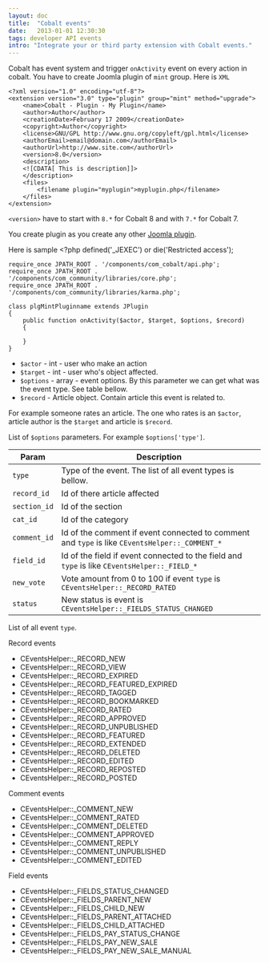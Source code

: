 ```yaml
---
layout: doc
title:  "Cobalt events"
date:   2013-01-01 12:30:30
tags: developer API events
intro: "Integrate your or third party extension with Cobalt events."
---
```


Cobalt has event system and trigger `onActivity` event on every action in cobalt. You have to create Joomla plugin of `mint` group. Here is `XML`

	<?xml version="1.0" encoding="utf-8"?>
	<extension version="3.0" type="plugin" group="mint" method="upgrade">
		<name>Cobalt - Plugin - My Plugin</name>
		<author>Author</author>
		<creationDate>February 17 2009</creationDate>
		<copyright>Author</copyright>
		<license>GNU/GPL http://www.gnu.org/copyleft/gpl.html</license>
		<authorEmail>email@domain.com</authorEmail>
		<authorUrl>http://www.site.com</authorUrl>
		<version>8.0</version>
		<description>
		<![CDATA[ This is description]]>
		</description>
		<files>
			<filename plugin="myplugin">myplugin.php</filename>
		</files>
	</extension>

`<version>` have to start with `8.*` for Cobalt 8 and with `7.*` for Cobalt 7.

You create plugin as you create any other [Joomla plugin](http://docs.joomla.org/Creating_a_Plugin_for_Joomla/2.5).

Here is sample 
	<?php
	defined('_JEXEC') or die('Restricted access');
	
	require_once JPATH_ROOT . '/components/com_cobalt/api.php';
	require_once JPATH_ROOT . '/components/com_community/libraries/core.php';
	require_once JPATH_ROOT . '/components/com_community/libraries/karma.php';
	
	class plgMintPluginname extends JPlugin
	{
		public function onActivity($actor, $target, $options, $record)
		{
		
		}
	}


- `$actor` - int - user who make an action
- `$target` - int - user who's object affected. 
- `$options` - array - event options. By this parameter we can get what was the event type. See table bellow.
- `$record` - Article object. Contain article this event is related to.

For example someone rates an article. The one who rates is an `$actor`, article author is the `$target` and article is `$record`.

List of `$options` parameters. For example `$options['type']`.

Param | Description
---------|---------------
`type` | Type of the event. The list of all event types is bellow.
`record_id` | Id of there article affected
`section_id` | Id of the section
`cat_id` | Id of the category
`comment_id` | Id of the comment if event connected to comment and `type` is like `CEventsHelper::_COMMENT_*`
`field_id` |  Id of the field if event connected to the field and `type` is like `CEventsHelper::_FIELD_*`
`new_vote` |  Vote amount from 0 to 100 if event `type` is `CEventsHelper::_RECORD_RATED`
`status` |  New status is event is `CEventsHelper::_FIELDS_STATUS_CHANGED`

List of all event `type`.

Record events

- CEventsHelper::_RECORD_NEW
- CEventsHelper::_RECORD_VIEW
- CEventsHelper::_RECORD_EXPIRED
- CEventsHelper::_RECORD_FEATURED_EXPIRED
- CEventsHelper::_RECORD_TAGGED 
- CEventsHelper::_RECORD_BOOKMARKED
- CEventsHelper::_RECORD_RATED
- CEventsHelper::_RECORD_APPROVED
- CEventsHelper::_RECORD_UNPUBLISHED
- CEventsHelper::_RECORD_FEATURED
- CEventsHelper::_RECORD_EXTENDED
- CEventsHelper::_RECORD_DELETED
- CEventsHelper::_RECORD_EDITED
- CEventsHelper::_RECORD_REPOSTED
- CEventsHelper::_RECORD_POSTED

Comment events

- CEventsHelper::_COMMENT_NEW
- CEventsHelper::_COMMENT_RATED
- CEventsHelper::_COMMENT_DELETED
- CEventsHelper::_COMMENT_APPROVED
- CEventsHelper::_COMMENT_REPLY
- CEventsHelper::_COMMENT_UNPUBLISHED
- CEventsHelper::_COMMENT_EDITED

Field events 

- CEventsHelper::_FIELDS_STATUS_CHANGED 
- CEventsHelper::_FIELDS_PARENT_NEW
- CEventsHelper::_FIELDS_CHILD_NEW
- CEventsHelper::_FIELDS_PARENT_ATTACHED
- CEventsHelper::_FIELDS_CHILD_ATTACHED
- CEventsHelper::_FIELDS_PAY_STATUS_CHANGE
- CEventsHelper::_FIELDS_PAY_NEW_SALE
- CEventsHelper::_FIELDS_PAY_NEW_SALE_MANUAL
